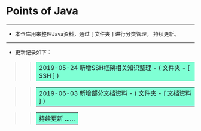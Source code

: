 # Points of Java
***
* 本仓库用来整理Java资料，通过 [ 文件夹 ] 进行分类管理。 持续更新。
***
* 更新记录如下：
>> <table><tr><td bgcolor=#7FFFD4>  2019-05-24 新增SSH框架相关知识整理 - ( 文件夹 - [ SSH ] )  </td></tr></table>

>> <table><tr><td bgcolor=#7FFFD4>  2019-06-03 新增部分文档资料 - ( 文件夹 - [ 文档资料 ] )  </td></tr></table>

>> <table><tr><td bgcolor=#7FFFD4>  持续更新 ……  </td></tr></table>

